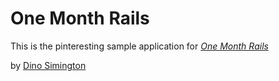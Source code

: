 # One Month Rails

This is the pinteresting sample application for
[*One Month Rails*](http://onemonthrails.com)

by [Dino Simington](http://pinterestingsample.com)